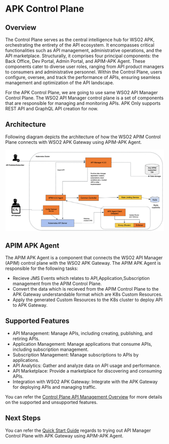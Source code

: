 # APK Control Plane

## Overview

The Control Plane serves as the central intelligence hub for WSO2 APK, orchestrating the entirety of the API ecosystem. It encompasses critical functionalities such as API management, administrative operations, and the API marketplace. Structurally, it comprises four principal components: the Back Office, Dev Portal, Admin Portal, and APIM-APK Agent. These components cater to diverse user roles, ranging from API product managers to consumers and administrative personnel. Within the Control Plane, users configure, oversee, and track the performance of APIs, ensuring seamless management and optimization of the API landscape.

For the APK Control Plane, we are going to use same WSO2 API Manager Control Plane. The WSO2 API Manager control plane is a set of components that are responsible for managing and monitoring APIs. 
APK Only supports REST API and GraphQL API creation for now.

## Architecture

Following diagram depicts the architecture of how the WSO2 APIM Control Plane connects with WSO2 APK Gateway using APIM-APK Agent.

[![Architecture](../assets/img/deployment-patterns/APK_DP_TO_CP_K8s.png)](../assets/img/deployment-patterns/APK_DP_TO_CP_K8s.png)

## APIM APK Agent

The APIM APK Agent is a component that connects the WSO2 API Manager (APIM) control plane with the WSO2 APK Gateway. The APIM APK Agent is responsible for the following tasks:

- Recieve JMS Events which relates to API,Application,Subscription management from the APIM Control Plane.
- Convert the data which is recieved from the APIM Control Plane to the APK Gateway understandable format which are K8s Custom Resources.
- Apply the generated Custom Resources to the K8s cluster to deploy API to APK Gateway.

## Supported Features

- API Management: Manage APIs, including creating, publishing, and retiring APIs.
- Application Management: Manage applications that consume APIs, including subscription management.
- Subscription Management: Manage subscriptions to APIs by applications.
- API Analytics: Gather and analyze data on API usage and performance.
- API Marketplace: Provide a marketplace for discovering and consuming APIs.
- Integration with WSO2 APK Gateway: Integrate with the APK Gateway for deploying APIs and managing traffic.

You can refer the [Control Plane API Management Overview](../control-plane/api-management/control-plane-api-management-overview.md) for more details on the supported and unsupported features.

## Next Steps

You can refer the [Quick Start Guide](../get-started/quick-start-guide-with-cp.md) regards to trying out API Manager Control Plane with APK Gateway using APIM-APK Agent.

    